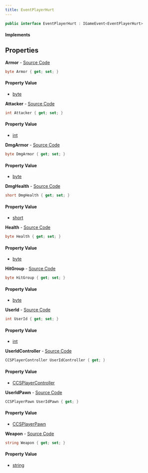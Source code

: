 ```yaml
---
title: EventPlayerHurt
---
```


```csharp
public interface EventPlayerHurt : IGameEvent<EventPlayerHurt>
```

#### Implements

## Properties

**Armor** - [Source Code](https://github.com/swiftly-solution/swiftlys2/blob/master/managed/src/SwiftlyS2.Generated/GameEvents/Interfaces/EventPlayerHurt.cs#L57)

```csharp
byte Armor { get; set; }
```

#### Property Value

- [byte](https://learn.microsoft.com/dotnet/api/system.byte)

**Attacker** - [Source Code](https://github.com/swiftly-solution/swiftlys2/blob/master/managed/src/SwiftlyS2.Generated/GameEvents/Interfaces/EventPlayerHurt.cs#L43)

```csharp
int Attacker { get; set; }
```

#### Property Value

- [int](https://learn.microsoft.com/dotnet/api/system.int32)

**DmgArmor** - [Source Code](https://github.com/swiftly-solution/swiftlys2/blob/master/managed/src/SwiftlyS2.Generated/GameEvents/Interfaces/EventPlayerHurt.cs#L78)

```csharp
byte DmgArmor { get; set; }
```

#### Property Value

- [byte](https://learn.microsoft.com/dotnet/api/system.byte)

**DmgHealth** - [Source Code](https://github.com/swiftly-solution/swiftlys2/blob/master/managed/src/SwiftlyS2.Generated/GameEvents/Interfaces/EventPlayerHurt.cs#L71)

```csharp
short DmgHealth { get; set; }
```

#### Property Value

- [short](https://learn.microsoft.com/dotnet/api/system.int16)

**Health** - [Source Code](https://github.com/swiftly-solution/swiftlys2/blob/master/managed/src/SwiftlyS2.Generated/GameEvents/Interfaces/EventPlayerHurt.cs#L50)

```csharp
byte Health { get; set; }
```

#### Property Value

- [byte](https://learn.microsoft.com/dotnet/api/system.byte)

**HitGroup** - [Source Code](https://github.com/swiftly-solution/swiftlys2/blob/master/managed/src/SwiftlyS2.Generated/GameEvents/Interfaces/EventPlayerHurt.cs#L85)

```csharp
byte HitGroup { get; set; }
```

#### Property Value

- [byte](https://learn.microsoft.com/dotnet/api/system.byte)

**UserId** - [Source Code](https://github.com/swiftly-solution/swiftlys2/blob/master/managed/src/SwiftlyS2.Generated/GameEvents/Interfaces/EventPlayerHurt.cs#L36)

```csharp
int UserId { get; set; }
```

#### Property Value

- [int](https://learn.microsoft.com/dotnet/api/system.int32)

**UserIdController** - [Source Code](https://github.com/swiftly-solution/swiftlys2/blob/master/managed/src/SwiftlyS2.Generated/GameEvents/Interfaces/EventPlayerHurt.cs#L22)

```csharp
CCSPlayerController UserIdController { get; }
```

#### Property Value

- [CCSPlayerController](/docs/api/shared/schemadefinitions/ccsplayercontroller)

**UserIdPawn** - [Source Code](https://github.com/swiftly-solution/swiftlys2/blob/master/managed/src/SwiftlyS2.Generated/GameEvents/Interfaces/EventPlayerHurt.cs#L29)

```csharp
CCSPlayerPawn UserIdPawn { get; }
```

#### Property Value

- [CCSPlayerPawn](/docs/api/shared/schemadefinitions/ccsplayerpawn)

**Weapon** - [Source Code](https://github.com/swiftly-solution/swiftlys2/blob/master/managed/src/SwiftlyS2.Generated/GameEvents/Interfaces/EventPlayerHurt.cs#L64)

```csharp
string Weapon { get; set; }
```

#### Property Value

- [string](https://learn.microsoft.com/dotnet/api/system.string)


